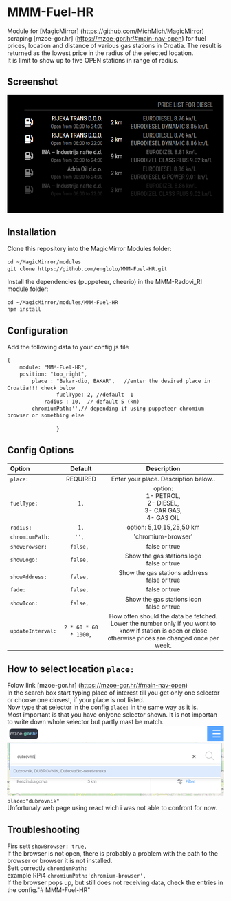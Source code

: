 # MMM-Fuel-HR

Module for [MagicMirror] (https://github.com/MichMich/MagicMirror) scraping [mzoe-gor.hr] (https://mzoe-gor.hr/#main-nav-open) for fuel prices, location and distance of various gas stations in Croatia.
The result is returned as the lowest price in the radius of the selected location. <br />
It is limit to show up to five OPEN stations in range of radius.
## Screenshot
![GitHub Logo](/images/Capture.PNG)
## Installation
Clone this repository into the MagicMirror Modules folder:
```
cd ~/MagicMirror/modules
git clone https://github.com/englolo/MMM-Fuel-HR.git
```
Install the dependencies (puppeteer, cheerio) in the MMM-Radovi_RI module folder:
```
cd ~/MagicMirror/modules/MMM-Fuel-HR
npm install
```
## Configuration


Add the following data to your config.js file
```
{
	module: "MMM-Fuel-HR",
	position: "top_right",            
		place : "Bakar-dio, BAKAR",   //enter the desired place in Croatia!!! check below
                fuelType: 2, //default  1 
	        radius : 10,  // default 5 (km)
		chromiumPath:'',// depending if using puppeteer chromium browser or something else
		
				}		
```
## Config Options


| Option | Default | Description |
|:--|:-:|:--:|
| <code>place:</code>| REQUIRED | Enter your place. Description below.. |
| <code>fuelType:</code>| <code>1,</code>| option: <br />1- PETROL, <br /> 2- DIESEL, <br /> 3- CAR GAS, <br /> 4- GAS OIL|
| <code>radius:</code>|  <code>1,</code> |option: 5,10,15,25,50 km|
| <code>chromiumPath:</code>|  <code>'', </code>| 'chromium-browser'|
| <code>showBrowser:</code>|  <code>false, </code>| false or true|
| <code>showLogo:</code>|  <code>false, </code>| Show the gas stations logo <br />false or true|
| <code>showAddress:</code>|  <code>false, </code>|Show the gas stations addrress <br /> false or true|
| <code>fade:</code>|  <code>false, </code>| false or true|
| <code>showIcon:</code>|  <code>false, </code>|Show the gas stations icon <br /> false or true|
| <code>updateInterval:</code>|  <code>2 * 60 * 60 * 1000,</code>|How often should the data be fetched.<br /> Lower the number only if you wont to know if station is open or close otherwise prices are changed once per week.|
## How to select location  <code>place:</code>
Folow link [mzoe-gor.hr] (https://mzoe-gor.hr/#main-nav-open)<br />
In the search box start typing place of interest till you get only one selector or choose one closest, if your place is not listed.<br />
Now type that selector in the config  <code>place:</code> in the same way as it is.<br /> 
Most important is that you have onlyone selector shown.
It is not importan to write down whole selector but partly mast be match.<br /> 
![GitHub Logo](/images/Capture3.PNG)<br /> 
<code>place:"dubrovnik"</code><br /> 
Unfortunaly web page using react wich i was not able to confront for now.

## Troubleshooting
Firs sett <code>showBrowser: true,</code> <br /> 
If the browser is not open, there is probably a problem with the path to the browser or browser it is not installed.<br /> 
Sett correctly <code>chromiumPath:</code> <br /> 
 example RPi4 <code>chromiumPath:'chromium-browser',</code> <br />
If the browser pops up, but still does not receiving data, check the entries in the config."# MMM-Fuel-HR" 

